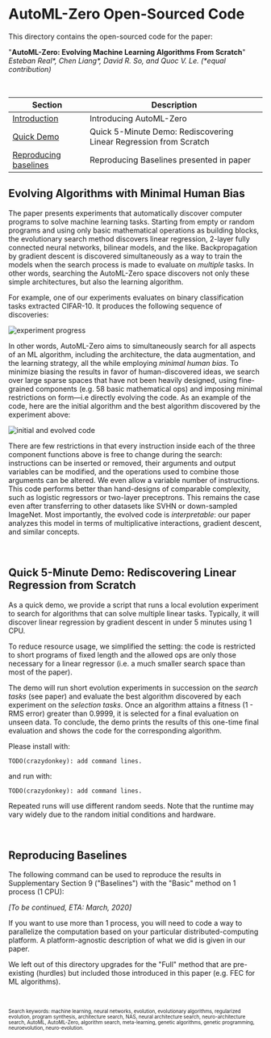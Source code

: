 # AutoML-Zero Open-Sourced Code

This directory contains the open-sourced code for the paper:

\"**AutoML-Zero: Evolving Machine Learning Algorithms From Scratch**\" \
*Esteban Real\*, Chen Liang\*, David R. So, and Quoc V. Le. \(\*equal contribution)*

&nbsp;

| Section | Description |
|-|-|
| [Introduction](#evolving-algorithms-with-minimal-human-bias) | Introducing AutoML-Zero |
| [Quick Demo](#) | Quick 5-Minute Demo: Rediscovering Linear Regression from Scratch |
| [Reproducing baselines](#reproducing-baselines) | Reproducing Baselines presented in paper |

## Evolving Algorithms with Minimal Human Bias

The paper presents experiments that automatically discover computer programs to solve machine learning tasks. Starting from empty or random programs and using only basic mathematical operations as building blocks, the evolutionary search method discovers linear regression, 2-layer fully connected neural networks, bilinear models, and the like. Backpropagation by gradient descent is discovered simultaneously as a way to train the models when the search process is made to evaluate on *multiple* tasks. In other words, searching the AutoML-Zero space discovers not only these simple architectures, but also the learning algorithm.

For example, one of our experiments evaluates on binary classification tasks extracted CIFAR-10. It produces the following sequence of discoveries:

![experiment progress](experiment_progress.png)

In other words, AutoML-Zero aims to simultaneously search for all aspects of an ML algorithm, including the architecture, the data augmentation, and the learning strategy, all the while employing *minimal human bias*. To minimize biasing the results in favor of human-discovered ideas, we search over large sparse spaces that have not been heavily designed, using fine-grained components (e.g. 58 basic mathematical ops) and imposing minimal restrictions on form&mdash;i.e directly evolving the code. As an example of the code, here are the initial algorithm and the best algorithm discovered by the experiment above:

![initial and evolved code](initial_and_evolved_code.png)

There are few restrictions in that every instruction inside each of the three component functions above is free to change during the search: instructions can be inserted or removed, their arguments and output variables can be modified, and the operations used to combine those arguments can be altered. We even allow a variable number of instructions. This code performs better than hand-designs of comparable complexity, such as logistic regressors or two-layer preceptrons. This remains the case even after transferring to other datasets like SVHN or down-sampled ImageNet. Most importantly, the evolved code is *interpretable*: our paper analyzes this model in terms of multiplicative interactions, gradient descent, and similar concepts.


&nbsp;

## Quick 5-Minute Demo: Rediscovering Linear Regression from Scratch

As a quick demo, we provide a script that runs a
local evolution experiment to search for algorithms that can solve multiple linear tasks. Typically, it will discover linear regression by gradient descent in under 5 minutes using 1 CPU.

To reduce resource usage, we simplified the setting: the code is restricted to short programs of fixed length and the allowed ops are only those necessary for a linear regressor (i.e. a much smaller search space than most of the paper).

The demo will run short evolution experiments in succession on the *search
tasks* (see paper) and evaluate the best algorithm discovered by each
experiment on the *selection tasks*. Once an algorithm attains a
fitness (1 - RMS error) greater than 0.9999, it is selected for a final
evaluation on unseen data. To conclude, the demo prints the results of this
one-time final evaluation and shows the code for the corresponding algorithm.

Please install with:

```
TODO(crazydonkey): add command lines.
```

and run with:

```
TODO(crazydonkey): add command lines.
```

Repeated runs will use different random seeds. Note that the runtime may vary
widely due to the random initial conditions and hardware.

&nbsp;

## Reproducing Baselines

The following command can be used to reproduce the results in Supplementary
Section 9 ("Baselines") with the "Basic" method on 1 process (1 CPU):

*[To be continued, ETA: March, 2020]*

If you want to use more than 1 process, you will need to code a way to
parallelize the computation based on your particular distributed-computing
platform. A platform-agnostic description of what we did is given in our paper.

We left out of this directory upgrades for the "Full" method that are
pre-existing (hurdles) but included those introduced in this paper (e.g. FEC
for ML algorithms).

&nbsp;

<sup><sub>
Search keywords: machine learning, neural networks, evolution,
evolutionary algorithms, regularized evolution, program synthesis,
architecture search, NAS, neural architecture search,
neuro-architecture search, AutoML, AutoML-Zero, algorithm search,
meta-learning, genetic algorithms, genetic programming, neuroevolution,
neuro-evolution.
</sub></sup>
